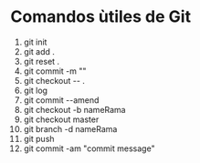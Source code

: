 # Comandos ùtiles de Git

1. git init
2. git add .
3. git reset .
4. git commit -m ""
5. git checkout -- .
6. git log
7. git commit --amend
8. git checkout -b nameRama
9. git checkout master
10. git branch -d nameRama
11. git push
12. git commit -am "commit message"
